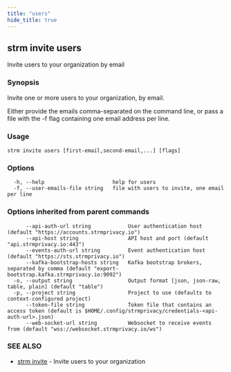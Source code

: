 ```yaml
---
title: "users"
hide_title: true
---
```

## strm invite users

Invite users to your organization by email

### Synopsis

Invite one or more users to your organization, by email.

Either provide the emails comma-separated on the command line, or pass a file
with the -f flag containing one email address per line.

### Usage

```
strm invite users [first-email,second-email,...] [flags]
```

### Options

```
  -h, --help                      help for users
  -f, --user-emails-file string   file with users to invite, one email per line
```

### Options inherited from parent commands

```
      --api-auth-url string            User authentication host (default "https://accounts.strmprivacy.io")
      --api-host string                API host and port (default "api.strmprivacy.io:443")
      --events-auth-url string         Event authentication host (default "https://sts.strmprivacy.io")
      --kafka-bootstrap-hosts string   Kafka bootstrap brokers, separated by comma (default "export-bootstrap.kafka.strmprivacy.io:9092")
  -o, --output string                  Output format [json, json-raw, table, plain] (default "table")
  -p, --project string                 Project to use (defaults to context-configured project)
      --token-file string              Token file that contains an access token (default is $HOME/.config/strmprivacy/credentials-<api-auth-url>.json)
      --web-socket-url string          Websocket to receive events from (default "wss://websocket.strmprivacy.io/ws")
```

### SEE ALSO

* [strm invite](docs/04-reference/01-cli-reference/strm/invite/index.md)	 - Invite users to your organization

